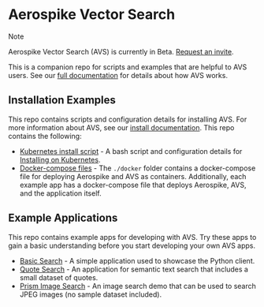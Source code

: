 # Aerospike Vector Search

> [!NOTE]
> Aerospike Vector Search (AVS) is currently in Beta. [Request an invite](https://aerospike.com/lp/aerospike-vector-search-preview-access/).

This is a companion repo for scripts and examples that are helpful to AVS users. See our [full documentation](https://aerospike.com/docs/vector) for details about how AVS works.

## Installation Examples
This repo contains scripts and configuration details for installing AVS. 
For more information about AVS, see our [install documentation](https://aerospike.com/docs/vector/install). This repo contains the following:

* [Kubernetes install script](./kubernetes) - A bash script and configuration details for [Installing on Kubernetes](https://aerospike.com/docs/vector/install/kubernetes).
* [Docker-compose files](./docker) - The `./docker` folder contains a docker-compose file for deploying Aerospike and AVS as containers. Additionally, each example app has a docker-compose file that deploys Aerospike, AVS, and the application itself. 
  

## Example Applications
This repo contains example apps for developing with AVS. Try these apps to gain a basic understanding before you
start developing your own AVS apps.

* [Basic Search](./basic-search/README.md) - A simple application used to showcase the Python client.
* [Quote Search](./quote-semantic-search/) - An application for semantic text search that includes a small dataset of quotes. 
* [Prism Image Search](./prism-image-search/) - An image search demo that can be used to search JPEG images (no sample dataset included).
